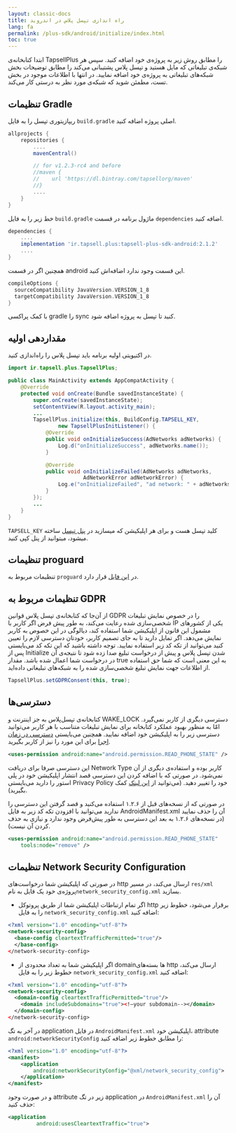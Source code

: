 ```yaml
---
layout: classic-docs
title: راه اندازی تپسل پلاس در اندروید
lang: fa
permalink: /plus-sdk/android/initialize/index.html
toc: true
---
```



ابتدا کتابخانه‌ی TapsellPlus را مطابق روش زیر به پروژه‌ی خود اضافه کنید. سپس هر شبکه‌ی تبلیغاتی که مایل هستید و تپسل پلاس پشتیبانی می‌کند را مطابق توضیحات بخش شبکه‌های تبلیغاتی به پروژه‌ی خود اضافه نمایید. در انتها با اطلاعات موجود در بخش تست، مطمئن شوید که شبکه‌ی مورد نظر به درستی کار می‌کند.

## تنظیمات Gradle
ریپازیتوری تپسل را به فایل `build.gradle` اصلی پروژه اضافه کنید.

```gradle
allprojects {  
    repositories {
        ....
        mavenCentral()

        // for v1.2.3-rc4 and before
        //maven {  
        //    url 'https://dl.bintray.com/tapsellorg/maven'  
        //}
        ....
    }  
}
```

خط زیر را به فایل `build.gradle` ماژول برنامه در قسمت `dependencies` اضافه کنید.

```gradle
dependencies {
    ....
    implementation 'ir.tapsell.plus:tapsell-plus-sdk-android:2.1.2'
    ....
}
```

همچنین اگر در قسمت android این قسمت وجود ندارد اضافه‌اش کنید.

```gradle
compileOptions {
  sourceCompatibility JavaVersion.VERSION_1_8
  targetCompatibility JavaVersion.VERSION_1_8
}
```

با کمک پراکسی gradle را sync کنید تا تپسل به پروژه اضافه شود.

## مقداردهی اولیه

در اکتیویتی اولیه برنامه باید تپسل پلاس را راه‌اندازی کنید.

```java
import ir.tapsell.plus.TapsellPlus;

public class MainActivity extends AppCompatActivity {
    @Override
    protected void onCreate(Bundle savedInstanceState) {
        super.onCreate(savedInstanceState);
        setContentView(R.layout.activity_main);
        ...
        TapsellPlus.initialize(this, BuildConfig.TAPSELL_KEY,
				new TapsellPlusInitListener() {
            @Override
            public void onInitializeSuccess(AdNetworks adNetworks) {
                Log.d("onInitializeSuccess", adNetworks.name());
            }

            @Override
            public void onInitializeFailed(AdNetworks adNetworks,
						AdNetworkError adNetworkError) {
                Log.e("onInitializeFailed", "ad network: " + adNetworks.name() + ", error: " +	adNetworkError.getErrorMessage());
            }
        });
        ...
    }
}
```

`TAPSELL_KEY` کلید تپسل هست و برای هر اپلیکیشن که میسازید در [پنل تپسل](https://dashboard.tapsell.ir/) ساخته میشود، میتوانید از پنل کپی کنید.

## تنظیمات proguard
تنظیمات مربوط به `proguard` در [این فایل](https://github.com/tapsellorg/TapsellPlusSDK-AndroidSample/blob/master/app/proguard-rules.pro) قرار دارد.

## تنظیمات مربوط به GDPR

از آن‌جا که کتابخانه‌ی تپسل پلاس قوانین GDPR را در خصوص نمایش تبلیغات شخصی‌سازی شده رعایت می‌کند، به طور پیش فرض اگر کاربر با IP یکی از کشورهای مشمول این قانون از اپلیکیشن شما استفاده کند، دیالوگی در این خصوص به کاربر نمایش می‌دهد.
اگر تمایل دارید تا به جای تصمیم کاربر، خودتان دسترسی لازم را تعیین کنید می‌توانید از تکه کد زیر استفاده نمایید. توجه داشته باشید که این تکه کد می‌بایستی پس از Initialize شدن تپسل پلاس و پیش از درخواست تبلیغ صدا زده شود تا نتیجه‌ی آن در درخواست شما اعمال شده باشد. مقدار true‌ به این معنی است که شما حق استفاده از اطلاعات جهت نمایش تبلیغ شخصی‌سازی شده را به شبکه‌های تبلیغاتی داده‌اید.

```java
TapsellPlus.setGDPRConsent(this, true);
```

## دسترسی‌ها
کتابخانه‌ی تپسل‌پلاس به جز اینترنت و WAKE_LOCK دسترسی دیگری از کاربر نمی‌گیرد. امّا به منظور بهبود عملکرد کتابخانه برای نمایش تبلیغات متناسب با هر کاربر می‌توانید دسترسی زیر را به اپلیکیشن خود اضافه نمایید. همچنین می‌بایستی [دسترسی در زمان اجرا](https://developer.android.com/training/permissions/requesting) برای این مورد را نیز از کاربر بگیرید.
```xml
<uses-permission android:name="android.permission.READ_PHONE_STATE" />
```
این دسترسی صرفا برای دریافت Network Type کاربر بوده و استفاده‌ی دیگری از آن نمی‌شود.
 در صورتی که با اضافه کردن این دسترسی قصد انتشار اپلیکیشن خود در پلی استور را دارید می‌بایستی Privacy Policy خود را تغییر دهید. (می‌توانید از [این لینک](https://stackoverflow.com/questions/41234205/warnings-your-apk-is-using-permissions-that-require-a-privacy-policy-android-p) کمک بگیرید).

در صورتی که از نسخه‌های قبل از ۱.۲.۶ استفاده می‌کنید و قصد گرفتن این دسترسی را ندارید می‌توانید با افزودن تکه کد زیر به فایل AndroidManifest.xml آن را
حذف نمایید (در نسخه‌های ۱.۲.۶ به بعد این دسترسی به طور پیش‌فرض وجود ندارد و نیازی به حذف کردن آن نیست).
```xml
<uses-permission android:name="android.permission.READ_PHONE_STATE"
	tools:node="remove" />
```


## تنظیمات Network Security Configuration
در صورتی که اپلیکیشن شما درخواست‌های http ارسال می‌کند، در مسیر `res/xml` پروژه‌ی خود یک فایل به نام`network_security_config.xml` بسازید.

- اگر تمام ارتباطات اپلیکیشن شما از طریق پروتوکل http برقرار می‌شود، خطوط زیر را به فایل `network_security_config.xml` اضافه کنید:

```xml
<?xml version="1.0" encoding="utf-8"?>
<network-security-config>
  <base-config cleartextTrafficPermitted="true"/>
  </base-config>
</network-security-config>
```

- اگر اپلیکیشن شما به تعداد محدودی از domainها بسته‌های http ارسال می‌کند، خطوط زیر را به فایل `network_security_config.xml` اضافه کنید:

```xml
<?xml version="1.0" encoding="utf-8"?>
<network-security-config>
  <domain-config cleartextTrafficPermitted="true"/>
    <domain includeSubdomains="true"><!—your subdomain--></domain>
  </domain-config>
</network-security-config>
```

در آخر به تگ application در فایل `AndroidManifest.xml` اپلیکیشن خود، attribute `android:networkSecurityConfig` را مطابق خطوط زیر اضافه کنید:

```xml
<?xml version="1.0" encoding="utf-8"?>
<manifest>
    <application 
        android:networkSecurityConfig="@xml/network_security_config">
    </application>
</manifest>
```

 و در صورت وجود attribute زیر در تگ application در `AndroidManifest.xml` آن را حذف کنید:

```xml
<application
         android:usesCleartextTraffic="true">
```
